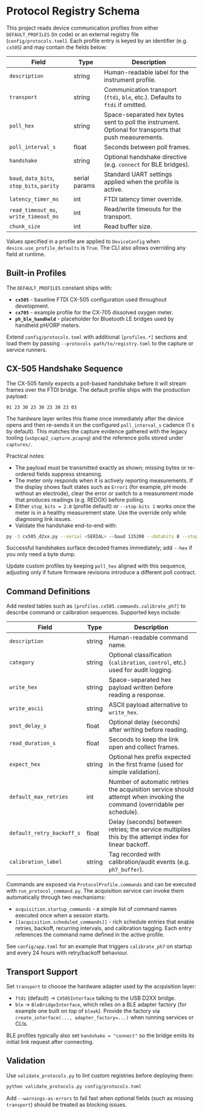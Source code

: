 # Protocol Registry Schema

This project reads device communication profiles from either `DEFAULT_PROFILES` (in code) or an external registry file (`config/protocols.toml`). Each profile entry is keyed by an identifier (e.g. `cx505`) and may contain the fields below:

| Field | Type | Description |
| --- | --- | --- |
| `description` | string | Human-readable label for the instrument profile. |
| `transport` | string | Communication transport (`ftdi`, `ble`, etc.). Defaults to `ftdi` if omitted. |
| `poll_hex` | string | Space-separated hex bytes sent to poll the instrument. Optional for transports that push measurements. |
| `poll_interval_s` | float | Seconds between poll frames. |
| `handshake` | string | Optional handshake directive (e.g. `connect` for BLE bridges). |
| `baud`, `data_bits`, `stop_bits`, `parity` | serial params | Standard UART settings applied when the profile is active. |
| `latency_timer_ms` | int | FTDI latency timer override. |
| `read_timeout_ms`, `write_timeout_ms` | int | Read/write timeouts for the transport. |
| `chunk_size` | int | Read buffer size. |

Values specified in a profile are applied to `DeviceConfig` when `device.use_profile_defaults` is `True`. The CLI also allows overriding any field at runtime.

## Built-in Profiles

The `DEFAULT_PROFILES` constant ships with:

- **`cx505`** - baseline FTDI CX-505 configuration used throughout development.
- **`cx705`** - example profile for the CX-705 dissolved oxygen meter.
- **`ph_ble_handheld`** - placeholder for Bluetooth LE bridges used by handheld pH/ORP meters.

Extend `config/protocols.toml` with additional `[profiles.*]` sections and load them by passing `--protocols path/to/registry.toml` to the capture or service runners.

## CX-505 Handshake Sequence

The CX-505 family expects a poll-based handshake before it will stream frames over the FTDI bridge. The default profile ships with the production payload:

```text
01 23 30 23 30 23 30 23 03
```

The hardware layer writes this frame once immediately after the device opens and then re-sends it on the configured `poll_interval_s` cadence (1 s by default). This matches the capture evidence gathered with the legacy tooling (`usbpcap2_capture.pcapng`) and the reference polls stored under `captures/`.

Practical notes:
- The payload must be transmitted exactly as shown; missing bytes or re-ordered fields suppress streaming.
- The meter only responds when it is actively reporting measurements. If the display shows fault states such as `Error1` (for example, pH mode without an electrode), clear the error or switch to a measurement mode that produces readings (e.g. REDOX) before polling.
- Either `stop_bits = 2.0` (profile default) or `--stop-bits 1` works once the meter is in a healthy measurement state. Use the override only while diagnosing link issues.
- Validate the handshake end-to-end with:
```bash
py -3 cx505_d2xx.py --serial <SERIAL> --baud 115200 --databits 8 --stopbits 1 --parity E --duration 10 --write-hex "01 23 30 23 30 23 30 23 03" --poll-hex "01 23 30 23 30 23 30 23 03" --json
```
  Successful handshakes surface decoded frames immediately; add `--hex` if you only need a byte dump.

Update custom profiles by keeping `poll_hex` aligned with this sequence, adjusting only if future firmware revisions introduce a different poll contract.
## Command Definitions

Add nested tables such as `[profiles.cx505.commands.calibrate_ph7]` to describe command or calibration sequences. Supported keys include:

| Field | Type | Description |
| --- | --- | --- |
| `description` | string | Human-readable command name. |
| `category` | string | Optional classification (`calibration`, `control`, etc.) used for audit logging. |
| `write_hex` | string | Space-separated hex payload written before reading a response. |
| `write_ascii` | string | ASCII payload alternative to `write_hex`. |
| `post_delay_s` | float | Optional delay (seconds) after writing before reading. |
| `read_duration_s` | float | Seconds to keep the link open and collect frames. |
| `expect_hex` | string | Optional hex prefix expected in the first frame (used for simple validation). |
| `default_max_retries` | int | Number of automatic retries the acquisition service should attempt when invoking the command (overridable per schedule). |
| `default_retry_backoff_s` | float | Delay (seconds) between retries; the service multiplies this by the attempt index for linear backoff. |
| `calibration_label` | string | Tag recorded with calibration/audit events (e.g. `ph7_buffer`). |

Commands are exposed via `ProtocolProfile.commands` and can be executed with `run_protocol_command.py`. The acquisition service can invoke them automatically through two mechanisms:

- `acquisition.startup_commands` - a simple list of command names executed once when a session starts.
- `[[acquisition.scheduled_commands]]` - rich schedule entries that enable retries, backoff, recurring intervals, and calibration tagging. Each entry references the command name defined in the active profile.

See `config/app.toml` for an example that triggers `calibrate_ph7` on startup and every 24 hours with retry/backoff behaviour.

## Transport Support

Set `transport` to choose the hardware adapter used by the acquisition layer:

- `ftdi` (default) -> `CX505Interface` talking to the USB D2XX bridge.
- `ble` -> `BleBridgeInterface`, which relies on a BLE adapter factory (for example one built on top of `bleak`). Provide the factory via `create_interface(..., adapter_factory=...)` when running services or CLIs.

BLE profiles typically also set `handshake = "connect"` so the bridge emits its initial link request after connecting.
## Validation

Use `validate_protocols.py` to lint custom registries before deploying them:

```bash
python validate_protocols.py config/protocols.toml
```

Add `--warnings-as-errors` to fail fast when optional fields (such as missing `transport`) should be treated as blocking issues.


